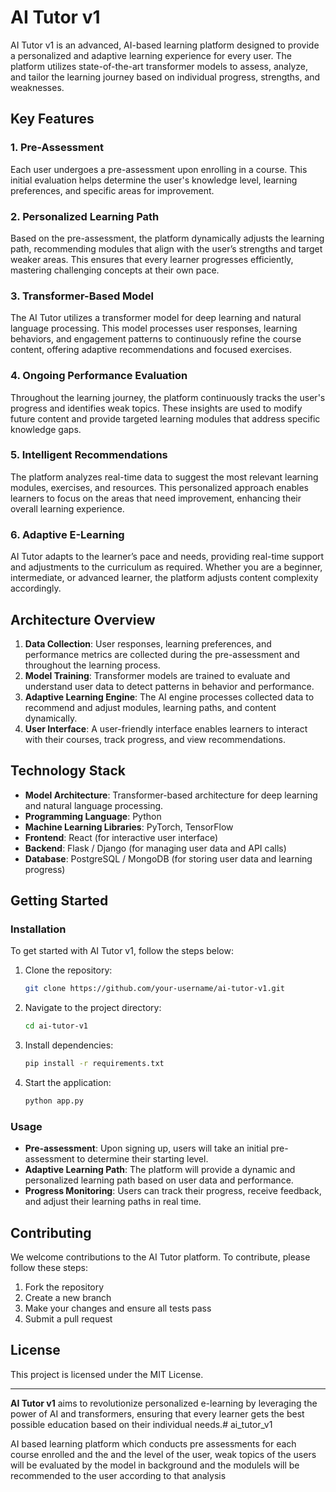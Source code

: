 # AI Tutor v1

AI Tutor v1 is an advanced, AI-based learning platform designed to provide a personalized and adaptive learning experience for every user. The platform utilizes state-of-the-art transformer models to assess, analyze, and tailor the learning journey based on individual progress, strengths, and weaknesses.

## Key Features

### 1. **Pre-Assessment**
Each user undergoes a pre-assessment upon enrolling in a course. This initial evaluation helps determine the user's knowledge level, learning preferences, and specific areas for improvement.

### 2. **Personalized Learning Path**
Based on the pre-assessment, the platform dynamically adjusts the learning path, recommending modules that align with the user’s strengths and target weaker areas. This ensures that every learner progresses efficiently, mastering challenging concepts at their own pace.

### 3. **Transformer-Based Model**
The AI Tutor utilizes a transformer model for deep learning and natural language processing. This model processes user responses, learning behaviors, and engagement patterns to continuously refine the course content, offering adaptive recommendations and focused exercises.

### 4. **Ongoing Performance Evaluation**
Throughout the learning journey, the platform continuously tracks the user's progress and identifies weak topics. These insights are used to modify future content and provide targeted learning modules that address specific knowledge gaps.

### 5. **Intelligent Recommendations**
The platform analyzes real-time data to suggest the most relevant learning modules, exercises, and resources. This personalized approach enables learners to focus on the areas that need improvement, enhancing their overall learning experience.

### 6. **Adaptive E-Learning**
AI Tutor adapts to the learner’s pace and needs, providing real-time support and adjustments to the curriculum as required. Whether you are a beginner, intermediate, or advanced learner, the platform adjusts content complexity accordingly.

## Architecture Overview

1. **Data Collection**: User responses, learning preferences, and performance metrics are collected during the pre-assessment and throughout the learning process.
2. **Model Training**: Transformer models are trained to evaluate and understand user data to detect patterns in behavior and performance.
3. **Adaptive Learning Engine**: The AI engine processes collected data to recommend and adjust modules, learning paths, and content dynamically.
4. **User Interface**: A user-friendly interface enables learners to interact with their courses, track progress, and view recommendations.

## Technology Stack

- **Model Architecture**: Transformer-based architecture for deep learning and natural language processing.
- **Programming Language**: Python
- **Machine Learning Libraries**: PyTorch, TensorFlow
- **Frontend**: React (for interactive user interface)
- **Backend**: Flask / Django (for managing user data and API calls)
- **Database**: PostgreSQL / MongoDB (for storing user data and learning progress)

## Getting Started

### Installation
To get started with AI Tutor v1, follow the steps below:

1. Clone the repository:
   ```bash
   git clone https://github.com/your-username/ai-tutor-v1.git
   ```

2. Navigate to the project directory:
   ```bash
   cd ai-tutor-v1
   ```

3. Install dependencies:
   ```bash
   pip install -r requirements.txt
   ```

4. Start the application:
   ```bash
   python app.py
   ```

### Usage
- **Pre-assessment**: Upon signing up, users will take an initial pre-assessment to determine their starting level.
- **Adaptive Learning Path**: The platform will provide a dynamic and personalized learning path based on user data and performance.
- **Progress Monitoring**: Users can track their progress, receive feedback, and adjust their learning paths in real time.

## Contributing

We welcome contributions to the AI Tutor platform. To contribute, please follow these steps:

1. Fork the repository
2. Create a new branch
3. Make your changes and ensure all tests pass
4. Submit a pull request

## License

This project is licensed under the MIT License.

--- 

**AI Tutor v1** aims to revolutionize personalized e-learning by leveraging the power of AI and transformers, ensuring that every learner gets the best possible education based on their individual needs.# ai_tutor_v1

AI based learning platform which conducts pre assessments for each course enrolled and the and the level of the user, weak topics of the users will be evaluated by the model in background and the modulels will be recommended to the user according to that analysis
